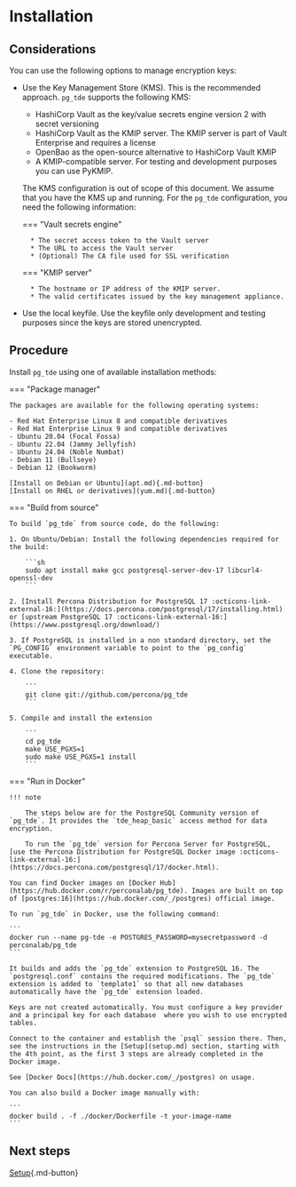# Installation

## Considerations

You can use the following options to manage encryption keys:

* Use the Key Management Store (KMS). This is the recommended approach. `pg_tde` supports the following KMS:

    * HashiCorp Vault as the key/value secrets engine version 2 with secret versioning
    * HashiCorp Vault as the KMIP server. The KMIP server is part of Vault Enterprise and requires a license
    * OpenBao as the open-source alternative to HashiCorp Vault KMIP 
    * A KMIP-compatible server. For testing and development purposes you can use PyKMIP.

    The KMS configuration is out of scope of this document. We assume that you have the KMS up and running. For the `pg_tde` configuration, you need the following information:  

    === "Vault secrets engine"  

        * The secret access token to the Vault server
        * The URL to access the Vault server
        * (Optional) The CA file used for SSL verification  
    
    === "KMIP server"

        * The hostname or IP address of the KMIP server.
        * The valid certificates issued by the key management appliance.

* Use the local keyfile. Use the keyfile only development and testing purposes since the keys are stored unencrypted.

## Procedure 

Install `pg_tde` using one of available installation methods:


=== "Package manager" 

    The packages are available for the following operating systems:
    
    - Red Hat Enterprise Linux 8 and compatible derivatives
    - Red Hat Enterprise Linux 9 and compatible derivatives
    - Ubuntu 20.04 (Focal Fossa)
    - Ubuntu 22.04 (Jammy Jellyfish)
    - Ubuntu 24.04 (Noble Numbat)
    - Debian 11 (Bullseye) 
    - Debian 12 (Bookworm)

    [Install on Debian or Ubuntu](apt.md){.md-button}
    [Install on RHEL or derivatives](yum.md){.md-button}

=== "Build from source"

    To build `pg_tde` from source code, do the following:

    1. On Ubuntu/Debian: Install the following dependencies required for the build:

        ```sh
        sudo apt install make gcc postgresql-server-dev-17 libcurl4-openssl-dev
        ```

    2. [Install Percona Distribution for PostgreSQL 17 :octicons-link-external-16:](https://docs.percona.com/postgresql/17/installing.html) or [upstream PostgreSQL 17 :octicons-link-external-16:](https://www.postgresql.org/download/)

    3. If PostgreSQL is installed in a non standard directory, set the `PG_CONFIG` environment variable to point to the `pg_config` executable.

    4. Clone the repository:  

        ```
        git clone git://github.com/percona/pg_tde
        ```

    5. Compile and install the extension

        ```
        cd pg_tde
        make USE_PGXS=1
        sudo make USE_PGXS=1 install
        ```

=== "Run in Docker"

    !!! note

        The steps below are for the PostgreSQL Community version of `pg_tde`. It provides the `tde_heap_basic` access method for data encryption. 

        To run the `pg_tde` version for Percona Server for PostgreSQL, [use the Percona Distribution for PostgreSQL Docker image :octicons-link-external-16:](https://docs.percona.com/postgresql/17/docker.html). 

    You can find Docker images on [Docker Hub](https://hub.docker.com/r/perconalab/pg_tde). Images are built on top of [postgres:16](https://hub.docker.com/_/postgres) official image.     

    To run `pg_tde` in Docker, use the following command:    

    ```
    docker run --name pg-tde -e POSTGRES_PASSWORD=mysecretpassword -d perconalab/pg_tde
    ```    

    It builds and adds the `pg_tde` extension to PostgreSQL 16. The `postgresql.conf` contains the required modifications. The `pg_tde` extension is added to `template1` so that all new databases automatically have the `pg_tde` extension loaded. 

    Keys are not created automatically. You must configure a key provider and a principal key for each database  where you wish to use encrypted tables. 

    Connect to the container and establish the `psql` session there. Then, see the instructions in the [Setup](setup.md) section, starting with the 4th point, as the first 3 steps are already completed in the Docker image.

    See [Docker Docs](https://hub.docker.com/_/postgres) on usage.    

    You can also build a Docker image manually with:    

    ```
    docker build . -f ./docker/Dockerfile -t your-image-name
    ```

## Next steps

[Setup](setup.md){.md-button}
